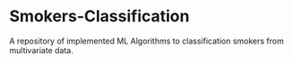 # Smokers-Classification
A repository of implemented ML Algorithms to classification smokers from multivariate data.
